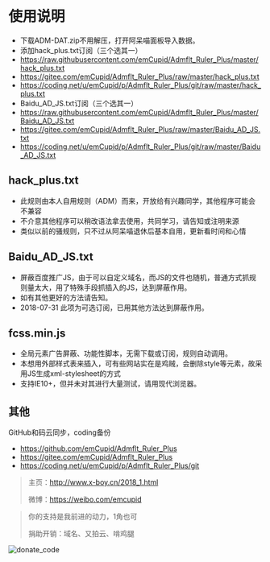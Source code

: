 # 使用说明
* 下载ADM-DAT.zip不用解压，打开阿呆喵面板导入数据。
* 添加hack_plus.txt订阅（三个选其一）
* https://raw.githubusercontent.com/emCupid/Admflt_Ruler_Plus/master/hack_plus.txt
* https://gitee.com/emCupid/Admflt_Ruler_Plus/raw/master/hack_plus.txt
* https://coding.net/u/emCupid/p/Admflt_Ruler_Plus/git/raw/master/hack_plus.txt
* Baidu_AD_JS.txt订阅（三个选其一）
* https://raw.githubusercontent.com/emCupid/Admflt_Ruler_Plus/master/Baidu_AD_JS.txt
* https://gitee.com/emCupid/Admflt_Ruler_Plus/raw/master/Baidu_AD_JS.txt
* https://coding.net/u/emCupid/p/Admflt_Ruler_Plus/git/raw/master/Baidu_AD_JS.txt

## hack_plus.txt
* 此规则由本人自用规则（ADM）而来，开放给有兴趣同学，其他程序可能会不兼容
* 不介意其他程序可以稍改语法拿去使用，共同学习，请告知或注明来源
* 类似以前的骚规则，只不过从阿呆喵退休后基本自用，更新看时间和心情

## Baidu_AD_JS.txt
* 屏蔽百度推广JS，由于可以自定义域名，而JS的文件也随机，普通方式抓规则量太大，用了特殊手段抓插入的JS，达到屏蔽作用。
* 如有其他更好的方法请告知。
* 2018-07-31 此项为可选订阅，已用其他方法达到屏蔽作用。

## fcss.min.js
* 全局元素广告屏蔽、功能性脚本，无需下载或订阅，规则自动调用。
* 本想用外部样式表来插入，可有些网站实在是鸡贼，会删除style等元素，故采用JS生成xml-stylesheet的方式
* 支持IE10+，但并未对其进行大量测试，请用现代浏览器。

## 其他
GitHub和码云同步，coding备份
* https://github.com/emCupid/Admflt_Ruler_Plus
* https://gitee.com/emCupid/Admflt_Ruler_Plus
* https://coding.net/u/emCupid/p/Admflt_Ruler_Plus/git
  
>主页：http://www.x-boy.cn/2018_1.html
>
>微博：https://weibo.com/emcupid

> 你的支持是我前进的动力，1角也可
> 
> 捐助开销：域名、又拍云、啃鸡腿

![donate_code](https://wx4.sinaimg.cn/large/6fd368d6ly1fxrbc4nt5sj20p30aignu.jpg)